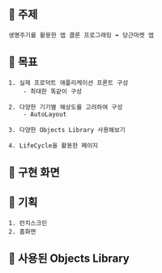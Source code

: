 ## 📌 주제
    생명주기를 활용한 앱 클론 프로그래밍 ➡️ 당근마켓 앱
    
## 📌 목표

    1. 실제 프로덕트 애플리케이션 프론트 구성
        - 최대한 똑같이 구성
        
    2. 다양한 기기별 해상도를 고려하여 구성
        - AutoLayout
        
    3. 다양한 Objects Library 사용해보기
    
    4. LifeCycle을 활용한 페이지   
    
    
## 📌 구현 화면


## 📌 기획 
    1. 런치스크린
    2. 홈화면


## 📌 사용된 Objects Library

